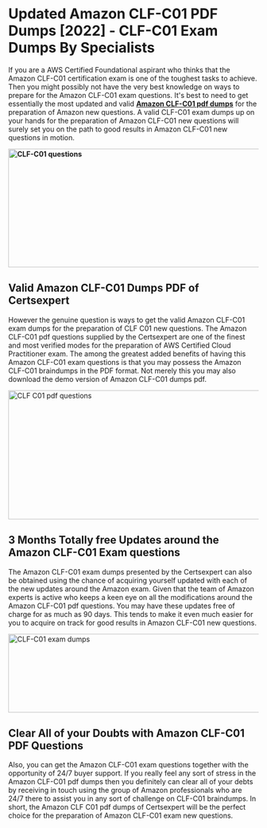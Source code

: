 <h1><strong>Updated Amazon CLF-C01 PDF Dumps [2022] - CLF-C01 Exam Dumps By Specialists&nbsp;</strong></h1>
<p><span style="font-weight: 400;">If you are a AWS Certified Foundational aspirant who thinks that the Amazon CLF-C01 certification exam is one of the toughest tasks to achieve. Then you might possibly not have the very best knowledge on ways to prepare for the Amazon CLF-C01 exam questions. It's best to need to get essentially the most updated and valid <strong><a href="https://www.certsexpert.com/CLF-C01-pdf-questions.html">Amazon CLF-C01 pdf dumps</a></strong> for the preparation of Amazon new questions. A valid  CLF-C01 exam dumps up on your hands for the preparation of Amazon CLF-C01 new questions will surely set you on the path to good results in Amazon CLF-C01 new questions in motion.</span></p>
<p><span style="font-weight: 400;"><strong><img style="display: block; margin-left: auto; margin-right: auto;" src="https://i.ibb.co/QXh983F/73475278-2429792180625311-4586132736837681152-n.jpg" alt="CLF-C01 questions" width="632" height="238" /></strong></span></p>
<h2><strong>Valid Amazon CLF-C01 Dumps PDF of Certsexpert</strong></h2>
<p><span style="font-weight: 400;">However the genuine question is ways to get the valid Amazon CLF-C01 exam dumps for the preparation of CLF C01 new questions. The Amazon CLF-C01 pdf questions supplied by the Certsexpert are one of the finest and most verified modes for the preparation of AWS Certified Cloud Practitioner exam. The among the greatest added benefits of having this Amazon CLF-C01 exam questions is that you may possess the Amazon CLF-C01 braindumps in the PDF format. Not merely this you may also download the demo version of Amazon CLF-C01 dumps pdf.</span></p>
<p><span style="font-weight: 400;"><img style="display: block; margin-left: auto; margin-right: auto;" src="https://i.ibb.co/Jd8hN2L/76714008-3182067705200142-8735104740007870464-n.jpg" alt="CLF C01 pdf questions" width="701" height="259" /></span></p>
<h2><strong>3 Months Totally free Updates around the Amazon CLF-C01 Exam questions</strong></h2>
<p><span style="font-weight: 400;">The Amazon CLF-C01 exam dumps presented by the Certsexpert can also be obtained using the chance of acquiring yourself updated with each of the new updates around the Amazon exam. Given that the team of Amazon experts is active who keeps a keen eye on all the modifications around the Amazon CLF-C01 pdf questions. You may have these updates free of charge for as much as 90 days. This tends to make it even much easier for you to acquire on track for good results in Amazon CLF-C01 new questions.</span></p>
<p><span style="font-weight: 400;"><a href="https://www.certsexpert.com/CLF-C01-pdf-questions.html"><img style="display: block; margin-left: auto; margin-right: auto;" src="https://i.ibb.co/TMnKrkJ/75398236-424489711531572-5064688549987614720-n.jpg" alt="CLF-C01 exam dumps" width="714" height="158" /></a></span></p>
<h2><strong>Clear All of your Doubts with Amazon CLF-C01 PDF Questions</strong></h2>
<p>Also, you can get the Amazon CLF-C01 exam questions together with the opportunity of 24/7 buyer support. If you really feel any sort of stress in the Amazon CLF-C01 pdf dumps then you definitely can clear all of your debts by receiving in touch using the group of Amazon professionals who are 24/7 there to assist you in any sort of challenge on  CLF-C01 braindumps. In short, the Amazon CLF C01 pdf dumps of Certsexpert will be the perfect choice for the preparation of Amazon CLF-C01 exam new questions.</p>
